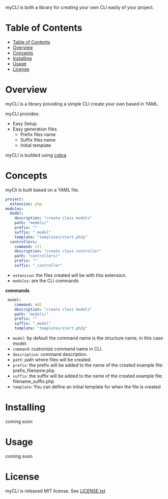 myCLI is both a library for creating your own CLI  easily of your project.

# Table of Contents
- [Table of Contents](#table-of-contents)
- [Overview](#overview)
- [Concepts](#concepts)
- [Installing](#installing)
- [Usage](#usage)
- [License](#license)

# Overview

myCLI is a library providing a simple CLI create your own based in YAML.

myCLI provides:
* Easy Setup.
* Easy generation files
  - Prefix files name
  - Suffix files name
  - Initial template

myCLI is builded using [cobra](https://github.com/spf13/cobra)


# Concepts

myCli is built based on a  YAML file.

```yaml
project:
  extension: php 
modules:
  model:
    description: "create class models"
    path: "models/"
    prefix: ""
    suffix: "_model"
    template: "templates/start.ph2p"
  controllers:
    command: ctl
    description: "create class controller"
    path: "controllers/"
    prefix: ""
    suffix: "_controller"
``` 
- `extension`: the files created will be with this extension.
- `modules`: are the CLI commands 

**commands** 
```yaml
 model:
    command: mdl
    description: "create class models"
    path: "models/"
    prefix: ""
    suffix: "_model"
    template: "templates/start.ph2p"
``` 
- `model`: by default the command name is the structure name, in this case model. 
- `command`: customize command name in CLI. 
- `description`: command description. 
- `path`: path where files will be created. 
- `prefix`: the prefix will be added to the name of the created example file: prefix_filename.php 
- `suffix`: the suffix will be added to the name of the created example file: filename_suffix.php
- `template`: You can define an initial template for when the file is created
  


# Installing
coming soon

# Usage

coming soon

# License
myCLI is released MIT license. See [LICENSE.txt](https://github.com/izacximenes/mycli/blob/master/LICENSE.txt)
